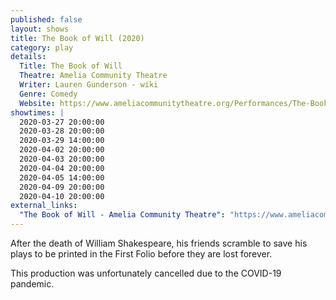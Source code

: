 ```yaml
---
published: false
layout: shows
title: The Book of Will (2020)
category: play
details:
  Title: The Book of Will
  Theatre: Amelia Community Theatre
  Writer: Lauren Gunderson - wiki
  Genre: Comedy
  Website: https://www.ameliacommunitytheatre.org/Performances/The-Book-of-Will
showtimes: |
  2020-03-27 20:00:00
  2020-03-28 20:00:00
  2020-03-29 14:00:00
  2020-04-02 20:00:00
  2020-04-03 20:00:00
  2020-04-04 20:00:00
  2020-04-05 14:00:00
  2020-04-09 20:00:00
  2020-04-10 20:00:00
external_links:
  "The Book of Will - Amelia Community Theatre": "https://www.ameliacommunitytheatre.org/Performances/The-Book-of-Will"
---
```

After the death of William Shakespeare, his friends scramble to save his plays to be printed in the First Folio before they are lost forever.

This production was unfortunately cancelled due to the COVID-19 pandemic. 